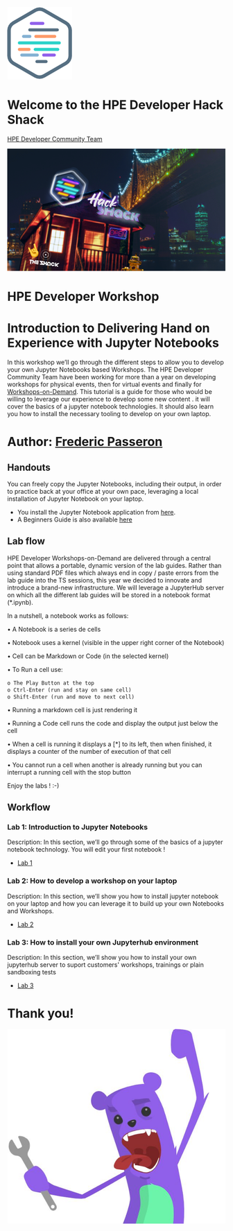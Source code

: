 ![HPEDEVlogo](Pictures/hpe-dev-logo.png)

# Welcome to the HPE Developer Hack Shack
[HPE Developer Community Team](https://hpedev.io)

<p align="center">
  <img src="Pictures/hackshackdisco.png">
  
</p>

# HPE Developer Workshop



# Introduction to Delivering Hand on Experience with Jupyter Notebooks
In this workshop we’ll go through the different steps to allow you to develop your own Jupyter Notebooks based Workshops.
The HPE Developer Community Team have been working for more than a year on developing workshops for physical events, then for virtual events and finally for [Workshops-on-Demand](https://hackshack.hpedev.io/workshops).
This tutorial is a guide for those who would be willing to leverage our experience to develop some new content . it will cover the basics of a jupyter notebook technologies. It should also learn you how to install the necessary tooling to develop on your own laptop.



# Author: [Frederic Passeron](mailto:frederic.passeron@hpe.com)

## Handouts
You can freely copy the Jupyter Notebooks, including their output, in order to practice back at your office at your own pace, leveraging a local installation of Jupyter Notebook on your laptop.
- You install the Jupyter Notebook application from [here](https://jupyter.org/install). 
- A Beginners Guide is also available [here](https://jupyter-notebook-beginner-guide.readthedocs.io/en/latest/what_is_jupyter.html)


## Lab flow
HPE Developer Workshops-on-Demand are delivered through a central point that allows a portable, dynamic version of the lab guides. Rather than using standard PDF files which always end in copy / paste errors from the lab guide into the TS sessions, this year we decided to innovate and introduce a brand-new infrastructure. We will leverage a JupyterHub server on which all the different lab guides will be stored in a notebook format (*.ipynb).

In a nutshell, a notebook works as follows:

• A Notebook is a series de cells

• Notebook uses a kernel (visible in the upper right corner of the Notebook)

• Cell can be Markdown or Code (in the selected kernel)

• To Run a cell use:

    o The Play Button at the top
    o Ctrl-Enter (run and stay on same cell)
    o Shift-Enter (run and move to next cell)
    
• Running a markdown cell is just rendering it

• Running a Code cell runs the code and display the output just below the cell

• When a cell is running it displays a [*] to its left, then when finished, it displays a counter of the number of execution of that cell

• You cannot run a cell when another is already running but you can interrupt a running cell with the stop button

Enjoy the labs ! :-)


## Workflow

### Lab 1: Introduction to Jupyter Notebooks
Description: In this section, we’ll go through some of the basics of a jupyter notebook technology. You will edit your first notebook !
* [Lab 1](1-Introduction-to-Jupyter-Notebooks.ipynb)

### Lab 2: How to develop a workshop on your laptop
Description: In this section, we’ll show you how to install jupyter notebook on your laptop and how you can leverage it to build up your own Notebooks and Workshops.
* [Lab 2](2-WKSHP-HowTo-Dev-with-laptop.ipynb)

### Lab 3: How to install your own Jupyterhub environment
Description: In this section, we’ll show you how to install your own jupyterhub server to suport customers' workshops, trainings or plain sandboxing tests
* [Lab 3](3-WKSHP-HowTo-Install-Jupyterhub)


# Thank you!
![grommet.JPG](Pictures/grommet.JPG)
